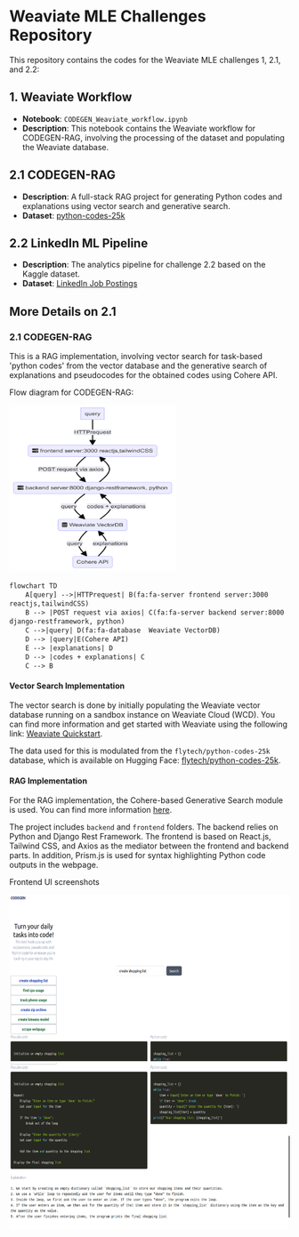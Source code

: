 # Weaviate MLE Challenges Repository

This repository contains the codes for the Weaviate MLE challenges 1, 2.1, and 2.2:

## 1. **Weaviate Workflow**
- **Notebook**: `CODEGEN_Weaviate_workflow.ipynb`
- **Description**: This notebook contains the Weaviate workflow for CODEGEN-RAG, involving the processing of the dataset and populating the Weaviate database.

## 2.1 **CODEGEN-RAG**
- **Description**: A full-stack RAG project for generating Python codes and explanations using vector search and generative search.
- **Dataset**: [python-codes-25k](https://huggingface.co/datasets/flytech/python-codes-25k)

## 2.2 **LinkedIn ML Pipeline**
- **Description**: The analytics pipeline for challenge 2.2 based on the Kaggle dataset.
- **Dataset**: [LinkedIn Job Postings](https://www.kaggle.com/datasets/arshkon/linkedin-job-postings)



## More Details on 2.1

### 2.1 **CODEGEN-RAG**

This is a RAG implementation, involving vector search for task-based 'python codes' from the vector database and the generative search of explanations and pseudocodes for the obtained codes using Cohere API.

Flow diagram for CODEGEN-RAG:

<img src="flowchart.png" width="300" height="300">

```mermaid
flowchart TD
    A[query] -->|HTTPrequest| B(fa:fa-server frontend server:3000 reactjs,tailwindCSS)
    B --> |POST request via axios| C(fa:fa-server backend server:8000 django-restframework, python)
    C -->|query| D(fa:fa-database  Weaviate VectorDB)
    D --> |query|E(Cohere API)
    E --> |explanations| D
    D --> |codes + explanations| C
    C --> B
```

#### Vector Search Implementation

The vector search is done by initially populating the Weaviate vector database running on a sandbox instance on Weaviate Cloud (WCD). You can find more information and get started with Weaviate using the following link: [Weaviate Quickstart](https://weaviate.io/developers/weaviate/quickstart).

The data used for this is modulated from the `flytech/python-codes-25k` database, which is available on Hugging Face: [flytech/python-codes-25k](https://huggingface.co/datasets/flytech/python-codes-25k).


#### RAG Implementation

For the RAG implementation, the Cohere-based Generative Search module is used. You can find more information [here](https://weaviate.io/developers/weaviate/modules/reader-generator-modules/generative-cohere).


The project includes `backend` and `frontend` folders. The backend relies on Python and Django Rest Framework. The frontend is based on React.js, Tailwind CSS, and Axios as the mediator between the frontend and backend parts. In addition, Prism.js is used for syntax highlighting Python code outputs in the webpage.

Frontend UI screenshots

<img src="CODEGEN_search_page.png" width="2000" height="300">



<img src="CODEGEN_search_page-2.png" width="2000" height="300">

